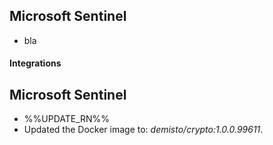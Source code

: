 ## Microsoft Sentinel

- bla

#### Integrations

## Microsoft Sentinel

- %%UPDATE_RN%%
- Updated the Docker image to: *demisto/crypto:1.0.0.99611*.

